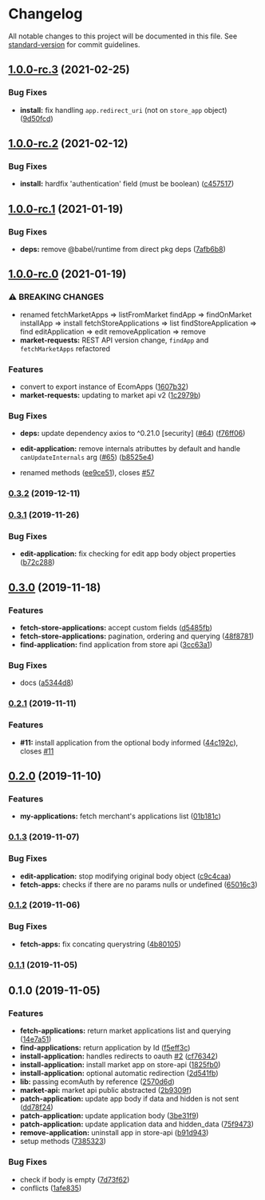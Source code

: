 # Changelog

All notable changes to this project will be documented in this file. See [standard-version](https://github.com/conventional-changelog/standard-version) for commit guidelines.

## [1.0.0-rc.3](https://github.com/ecomplus/apps-manager/compare/v1.0.0-rc.2...v1.0.0-rc.3) (2021-02-25)


### Bug Fixes

* **install:** fix handling `app.redirect_uri` (not on `store_app` object) ([9d50fcd](https://github.com/ecomplus/apps-manager/commit/9d50fcd80a19a50e1ad81c55209dc5bea3f329c8))

## [1.0.0-rc.2](https://github.com/ecomplus/apps-manager/compare/v1.0.0-rc.1...v1.0.0-rc.2) (2021-02-12)


### Bug Fixes

* **install:** hardfix 'authentication' field (must be boolean) ([c457517](https://github.com/ecomplus/apps-manager/commit/c457517b1712b4ab6f6b5c45525e5f3c0b722963))

## [1.0.0-rc.1](https://github.com/ecomplus/apps-manager/compare/v1.0.0-rc.0...v1.0.0-rc.1) (2021-01-19)


### Bug Fixes

* **deps:** remove @babel/runtime from direct pkg deps ([7afb6b8](https://github.com/ecomplus/apps-manager/commit/7afb6b81a44be0266d28e9a9446162175dd1c5e4))

## [1.0.0-rc.0](https://github.com/ecomplus/apps-manager/compare/v0.3.2...v1.0.0-rc.0) (2021-01-19)


### ⚠ BREAKING CHANGES

* renamed fetchMarketApps => listFromMarket
 findApp => findOnMarket
 installApp
=> install
 fetchStoreApplications => list
 findStoreApplication => find
 editApplication =>
edit
 removeApplication => remove
* **market-requests:** REST API version change, `findApp` and `fetchMarketApps` refactored

### Features

* convert to export instance of EcomApps ([1607b32](https://github.com/ecomplus/apps-manager/commit/1607b32e5f4864b8b3b1c4354fb889388aef34d7))
* **market-requests:** updating to market api v2 ([1c2979b](https://github.com/ecomplus/apps-manager/commit/1c2979badd201be6e3a009b4c035768fbdd0f597))


### Bug Fixes

* **deps:** update dependency axios to ^0.21.0 [security] ([#64](https://github.com/ecomplus/apps-manager/issues/64)) ([f76ff06](https://github.com/ecomplus/apps-manager/commit/f76ff06a5f9c755bde625024e9edae1e2c5d8692))
* **edit-application:** remove internals atributtes by default and handle `canUpdateInternals` arg ([#65](https://github.com/ecomplus/apps-manager/issues/65)) ([b8525e4](https://github.com/ecomplus/apps-manager/commit/b8525e4dbad02b10f65527fd8cac043e8b482e95))


* renamed methods ([ee9ce51](https://github.com/ecomplus/apps-manager/commit/ee9ce5166b3f6fd5c9315c52222518d63ae65e19)), closes [#57](https://github.com/ecomplus/apps-manager/issues/57)

### [0.3.2](https://github.com/ecomclub/apps-manager/compare/v0.3.1...v0.3.2) (2019-12-11)

### [0.3.1](https://github.com/ecomclub/apps-manager/compare/v0.3.0...v0.3.1) (2019-11-26)


### Bug Fixes

* **edit-application:** fix checking for edit app body object properties ([b72c288](https://github.com/ecomclub/apps-manager/commit/b72c288cc3f7d47c028ac3c672e1f08827a88a84))

## [0.3.0](https://github.com/ecomclub/apps-manager/compare/v0.2.1...v0.3.0) (2019-11-18)


### Features

* **fetch-store-applications:** accept custom fields ([d5485fb](https://github.com/ecomclub/apps-manager/commit/d5485fb9369b03ab0ba3aa6cf3048db2c69234f2))
* **fetch-store-applications:** pagination, ordering and querying ([48f8781](https://github.com/ecomclub/apps-manager/commit/48f878192904cdecda0055f8e5d1f4c8ff002980))
* **find-application:** find application from store api ([3cc63a1](https://github.com/ecomclub/apps-manager/commit/3cc63a1dee27d0d275226f3a9ddce8edd2ca3393))


### Bug Fixes

* docs ([a5344d8](https://github.com/ecomclub/apps-manager/commit/a5344d823a137a9a05c40719f404069b2aa3e8ec))

### [0.2.1](https://github.com/ecomclub/apps-manager/compare/v0.2.0...v0.2.1) (2019-11-11)


### Features

* **#11:** install application from the optional body informed ([44c192c](https://github.com/ecomclub/apps-manager/commit/44c192c0a1810d5e0e183d9f549683c5e83a94ef)), closes [#11](https://github.com/ecomclub/apps-manager/issues/11)

## [0.2.0](https://github.com/ecomclub/apps-manager/compare/v0.1.3...v0.2.0) (2019-11-10)


### Features

* **my-applications:** fetch merchant's applications list ([01b181c](https://github.com/ecomclub/apps-manager/commit/01b181c2c7ff38d99e0d427ac59aa50d10525d94))

### [0.1.3](https://github.com/ecomclub/apps-manager/compare/v0.1.2...v0.1.3) (2019-11-07)


### Bug Fixes

* **edit-application:** stop modifying original body object ([c9c4caa](https://github.com/ecomclub/apps-manager/commit/c9c4caa011c0b57659b19a95e9983a722dccfa9e))
* **fetch-apps:** checks if there are no params nulls or undefined ([65016c3](https://github.com/ecomclub/apps-manager/commit/65016c39bc6feb96ae4eefddc644af162f19399d))

### [0.1.2](https://github.com/ecomclub/apps-manager/compare/v0.1.1...v0.1.2) (2019-11-06)


### Bug Fixes

* **fetch-apps:** fix concating querystring ([4b80105](https://github.com/ecomclub/apps-manager/commit/4b801054c30bf9603da06f943dd01f5631ce4883))

### [0.1.1](https://github.com/ecomclub/apps-manager/compare/v0.1.0...v0.1.1) (2019-11-05)

## 0.1.0 (2019-11-05)


### Features

* **fetch-applications:** return market applications list and querying ([14e7a51](https://github.com/ecomclub/apps-manager/commit/14e7a51f42c0fafa2e9308433728ae3a42de5422))
* **find-applications:** return application by Id ([f5eff3c](https://github.com/ecomclub/apps-manager/commit/f5eff3cc02cba7f5d1630840855bc045001d1c30))
* **install-application:** handles redirects to oauth [#2](https://github.com/ecomclub/apps-manager/issues/2) ([cf76342](https://github.com/ecomclub/apps-manager/commit/cf76342c8a4ceca2313219f1ff56e85f4af3b6ee))
* **install-application:** install market app on store-api ([1825fb0](https://github.com/ecomclub/apps-manager/commit/1825fb024aeda9d5299534da86cdb1efbcd9e4f0))
* **install-application:** optional automatic redirection ([2d541fb](https://github.com/ecomclub/apps-manager/commit/2d541fbd145dea6800a08427408f3de53537d397))
* **lib:** passing ecomAuth by reference ([2570d6d](https://github.com/ecomclub/apps-manager/commit/2570d6defb2104a82c30fb0a6e1f1d7a096c5c04))
* **market-api:** market api public abstracted ([2b9309f](https://github.com/ecomclub/apps-manager/commit/2b9309f2cf27fd26955237d602456671d6f81322))
* **patch-application:** update app body if data and hidden is not sent ([dd78f24](https://github.com/ecomclub/apps-manager/commit/dd78f2425b17fdb78948951b542aaa4e19a2ae65))
* **patch-application:** update application body ([3be31f9](https://github.com/ecomclub/apps-manager/commit/3be31f90b3f021992cf55548177071e512f9cb49))
* **patch-application:** update application data and hidden_data ([75f9473](https://github.com/ecomclub/apps-manager/commit/75f947328254c8b2ee064b9232d62763e1010017))
* **remove-application:** uninstall app in store-api ([b91d943](https://github.com/ecomclub/apps-manager/commit/b91d9430ab63e3188ea496818d5dd9462b445c3a))
* setup methods ([7385323](https://github.com/ecomclub/apps-manager/commit/7385323653d1dae5830e6f918654caa14617ade0))


### Bug Fixes

* check if body is empty ([7d73f62](https://github.com/ecomclub/apps-manager/commit/7d73f626a98774e5fdb4dd3c64fe334e9015fa7c))
* conflicts ([1afe835](https://github.com/ecomclub/apps-manager/commit/1afe835aa99d70670c74c008215fc28d3718d72b))
